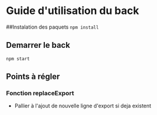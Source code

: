 # __Guide d'utilisation du back__

##Instalation des paquets
``npm install``

## Demarrer le back
``npm start
``
## Points à régler
### Fonction **replaceExport**
- Pallier à l'ajout de nouvelle ligne d'export si deja existent
  
